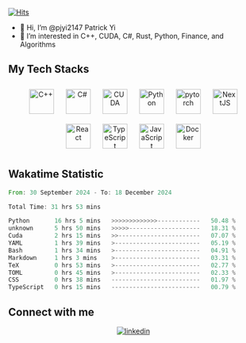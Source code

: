 [![Hits](https://hits.seeyoufarm.com/api/count/incr/badge.svg?url=https%3A%2F%2Fgithub.com%2Fpjyi2147%2Fpjyi2147&count_bg=%238FC2FF&title_bg=%23FFBC93&icon=&icon_color=%23E7E7E7&title=hits&edge_flat=false)](https://hits.seeyoufarm.com)

- 👋 Hi, I’m @pjyi2147 Patrick Yi
- 👀 I’m interested in C++, CUDA, C#, Rust, Python, Finance, and Algorithms

## My Tech Stacks

<div align="center">
<a href="https://www.cplusplus.com/" target="_blank"><img style="margin: 10px" src="https://profilinator.rishav.dev/skills-assets/cplusplus-original.svg" alt="C++" height="50" /></a>
<a href="https://docs.microsoft.com/en-us/dotnet/csharp/" target="_blank"><img style="margin: 10px" src="https://profilinator.rishav.dev/skills-assets/csharp-original.svg" alt="C#" height="50" /></a>
<a href="https://developer.nvidia.com/cuda-zone" target="_blank"><img style="margin: 10px" src="https://upload.wikimedia.org/wikipedia/en/b/b9/Nvidia_CUDA_Logo.jpg" alt="CUDA" height="50" /></a>
<a href="https://www.python.org/" target="_blank"><img style="margin: 10px" src="https://profilinator.rishav.dev/skills-assets/python-original.svg" alt="Python" height="50" /></a>
<a href="https://pytorch.org/" target="_blank"><img style="margin: 10px" src="https://profilinator.rishav.dev/skills-assets/pytorch-icon.svg" alt="pytorch" height="50" /></a>
<a href="https://nextjs.org/" target="_blank"><img style="margin: 10px" src="https://profilinator.rishav.dev/skills-assets/nextjs.png" alt="NextJS" height="50" /></a>
<a href="https://reactjs.org/" target="_blank"><img style="margin: 10px" src="https://profilinator.rishav.dev/skills-assets/react-original-wordmark.svg" alt="React" height="50" /></a>
<a href="https://www.typescriptlang.org/" target="_blank"><img style="margin: 10px" src="https://profilinator.rishav.dev/skills-assets/typescript-original.svg" alt="TypeScript" height="50" /></a>
<a href="https://www.javascript.com/" target="_blank"><img style="margin: 10px" src="https://profilinator.rishav.dev/skills-assets/javascript-original.svg" alt="JavaScript" height="50" /></a>
<a href="https://www.docker.com/" target="_blank"><img style="margin: 10px" src="https://profilinator.rishav.dev/skills-assets/docker-original-wordmark.svg" alt="Docker" height="50" /></a>
</div>

## Wakatime Statistic

<!--START_SECTION:waka-->

```rust
From: 30 September 2024 - To: 18 December 2024

Total Time: 31 hrs 53 mins

Python       16 hrs 5 mins   >>>>>>>>>>>>>------------   50.48 %
unknown      5 hrs 50 mins   >>>>>--------------------   18.31 %
Cuda         2 hrs 15 mins   >>-----------------------   07.07 %
YAML         1 hrs 39 mins   >------------------------   05.19 %
Bash         1 hrs 34 mins   >------------------------   04.91 %
Markdown     1 hrs 3 mins    >------------------------   03.31 %
TeX          0 hrs 53 mins   >------------------------   02.77 %
TOML         0 hrs 45 mins   >------------------------   02.33 %
CSS          0 hrs 38 mins   -------------------------   01.97 %
TypeScript   0 hrs 15 mins   -------------------------   00.79 %
```

<!--END_SECTION:waka-->

## Connect with me

<div align="center">
<a href="https://linkedin.com/in/pjyi" target="_blank">
<img src=https://img.shields.io/badge/linkedin-%231E77B5.svg?&style=for-the-badge&logo=linkedin&logoColor=white alt=linkedin style="margin-bottom: 5px;" />
</a>
</div>

